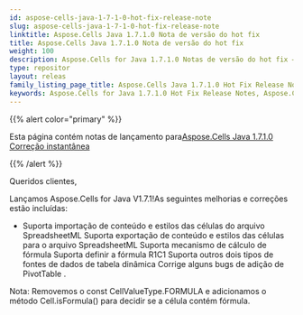 ```yaml
---
id: aspose-cells-java-1-7-1-0-hot-fix-release-note
slug: aspose-cells-java-1-7-1-0-hot-fix-release-note
linktitle: Aspose.Cells Java 1.7.1.0 Nota de versão do hot fix
title: Aspose.Cells Java 1.7.1.0 Nota de versão do hot fix
weight: 100
description: Aspose.Cells for Java 1.7.1.0 Notas de versão do hot fix – os aprimoramentos mais recentes, novos recursos e correções
type: repositor
layout: releas
family_listing_page_title: Aspose.Cells Java 1.7.1.0 Hot Fix Release Note
keywords: Aspose.Cells for Java 1.7.1.0 Hot Fix Release Notes, Aspose.Cells for Java 1.7.1.0 updates and fixe
---
```

{{% alert color="primary" %}} 

 Esta página contém notas de lançamento para[Aspose.Cells Java 1.7.1.0 Correção instantânea](https://releases.aspose.com/cells/java/new-releases/aspose.cells-java-1.7.1.0-hot-fix/)

{{% /alert %}} 

 Queridos clientes,

 Lançamos Aspose.Cells for Java V1.7.1!As seguintes melhorias e correções estão incluídas:

- Suporta importação de conteúdo e estilos das células do arquivo SpreadsheetML
 Suporta exportação de conteúdo e estilos das células para o arquivo SpreadsheetML
 Suporta mecanismo de cálculo de fórmula
 Suporta definir a fórmula R1C1
Suporta outros dois tipos de fontes de dados de tabela dinâmica
 Corrige alguns bugs de adição de PivotTable .

Nota: Removemos o const CellValueType.FORMULA e adicionamos o método Cell.isFormula() para decidir se a célula contém fórmula.
